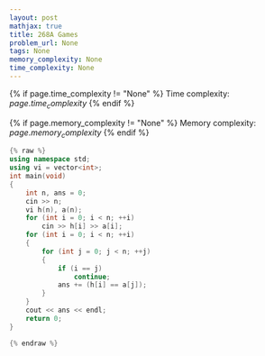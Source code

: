 ```yaml
---
layout: post
mathjax: true
title: 268A Games
problem_url: None
tags: None
memory_complexity: None
time_complexity: None
---
```




{% if page.time_complexity != "None" %}
Time complexity: ${{ page.time_complexity }}$
{% endif %}

{% if page.memory_complexity != "None" %}
Memory complexity: ${{ page.memory_complexity }}$
{% endif %}

```cpp
{% raw %}
using namespace std;
using vi = vector<int>;
int main(void)
{
    int n, ans = 0;
    cin >> n;
    vi h(n), a(n);
    for (int i = 0; i < n; ++i)
        cin >> h[i] >> a[i];
    for (int i = 0; i < n; ++i)
    {
        for (int j = 0; j < n; ++j)
        {
            if (i == j)
                continue;
            ans += (h[i] == a[j]);
        }
    }
    cout << ans << endl;
    return 0;
}

{% endraw %}
```